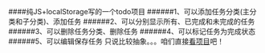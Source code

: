 ####纯JS+localStorage写的一个todo项目
######1、可以添加任务分类(主分类和子分类)、添加任务 
######2、可以分别显示所有、已完成和未完成的任务
######3、可以删除任务分类、删除任务 
######4、可以标记任务为完成状态
######5、可以编辑保存任务
只说比较抽象。。。咱们直接[看项目](http://htmlpreview.github.io/?https://github.com/zhangxiaos/shiny-coco/blob/master/TODO/index.html)吧！
